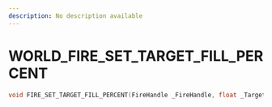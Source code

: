 ```yaml
---
description: No description available 
---
```


# WORLD\_FIRE_SET_TARGET_FILL_PERCENT

```cpp
void FIRE_SET_TARGET_FILL_PERCENT(FireHandle _FireHandle, float _TargetFillPercent);
```